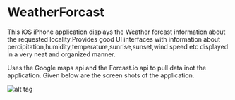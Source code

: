# WeatherForcast

This iOS iPhone application displays the Weather forcast information about the requested locality.Provides good UI interfaces with information about percipitation,humidity,temperature,sunrise,sunset,wind speed etc displayed in a very neat and organized manner.

Uses the Google maps api and the Forcast.io api to pull data inot the application.
Given below are the screen shots of the application.

![alt tag](https://encrypted-tbn0.gstatic.com/images?q=tbn:ANd9GcROaNgzvn0AheSI2J0qG29uTzyPFwFfHgGm2-9CrzxzWjcN67yF)
